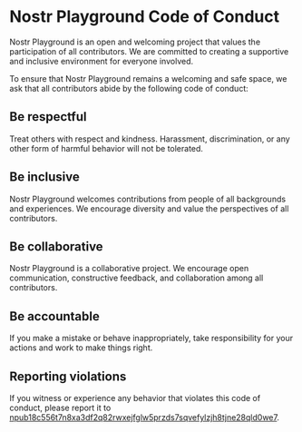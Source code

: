 # **Nostr Playground Code of Conduct**

Nostr Playground is an open and welcoming project that values the participation of all contributors. We are committed to creating a supportive and inclusive environment for everyone involved.

To ensure that Nostr Playground remains a welcoming and safe space, we ask that all contributors abide by the following code of conduct:

## **Be respectful**

Treat others with respect and kindness. Harassment, discrimination, or any other form of harmful behavior will not be tolerated.

## **Be inclusive**

Nostr Playground welcomes contributions from people of all backgrounds and experiences. We encourage diversity and value the perspectives of all contributors.

## **Be collaborative**

Nostr Playground is a collaborative project. We encourage open communication, constructive feedback, and collaboration among all contributors.

## **Be accountable**

If you make a mistake or behave inappropriately, take responsibility for your actions and work to make things right.

## **Reporting violations**

If you witness or experience any behavior that violates this code of conduct, please report it to [npub18c556t7n8xa3df2q82rwxejfglw5przds7sqvefylzjh8tjne28qld0we7](https://njump.me/npub18c556t7n8xa3df2q82rwxejfglw5przds7sqvefylzjh8tjne28qld0we7).
